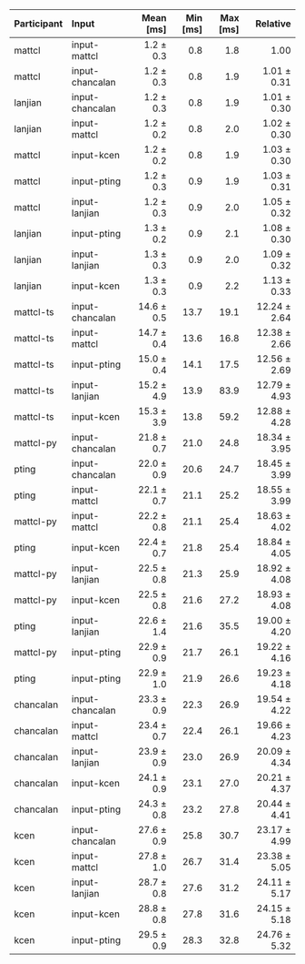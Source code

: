 | Participant | Input | Mean [ms] | Min [ms] | Max [ms] | Relative |
|:---|:---|---:|---:|---:|---:|
| mattcl | input-mattcl | 1.2 ± 0.3 | 0.8 | 1.8 | 1.00 |
| mattcl | input-chancalan | 1.2 ± 0.3 | 0.8 | 1.9 | 1.01 ± 0.31 |
| lanjian | input-chancalan | 1.2 ± 0.3 | 0.8 | 1.9 | 1.01 ± 0.30 |
| lanjian | input-mattcl | 1.2 ± 0.2 | 0.8 | 2.0 | 1.02 ± 0.30 |
| mattcl | input-kcen | 1.2 ± 0.2 | 0.8 | 1.9 | 1.03 ± 0.30 |
| mattcl | input-pting | 1.2 ± 0.3 | 0.9 | 1.9 | 1.03 ± 0.31 |
| mattcl | input-lanjian | 1.2 ± 0.3 | 0.9 | 2.0 | 1.05 ± 0.32 |
| lanjian | input-pting | 1.3 ± 0.2 | 0.9 | 2.1 | 1.08 ± 0.30 |
| lanjian | input-lanjian | 1.3 ± 0.3 | 0.9 | 2.0 | 1.09 ± 0.32 |
| lanjian | input-kcen | 1.3 ± 0.3 | 0.9 | 2.2 | 1.13 ± 0.33 |
| mattcl-ts | input-chancalan | 14.6 ± 0.5 | 13.7 | 19.1 | 12.24 ± 2.64 |
| mattcl-ts | input-mattcl | 14.7 ± 0.4 | 13.6 | 16.8 | 12.38 ± 2.66 |
| mattcl-ts | input-pting | 15.0 ± 0.4 | 14.1 | 17.5 | 12.56 ± 2.69 |
| mattcl-ts | input-lanjian | 15.2 ± 4.9 | 13.9 | 83.9 | 12.79 ± 4.93 |
| mattcl-ts | input-kcen | 15.3 ± 3.9 | 13.8 | 59.2 | 12.88 ± 4.28 |
| mattcl-py | input-chancalan | 21.8 ± 0.7 | 21.0 | 24.8 | 18.34 ± 3.95 |
| pting | input-chancalan | 22.0 ± 0.9 | 20.6 | 24.7 | 18.45 ± 3.99 |
| pting | input-mattcl | 22.1 ± 0.7 | 21.1 | 25.2 | 18.55 ± 3.99 |
| mattcl-py | input-mattcl | 22.2 ± 0.8 | 21.1 | 25.4 | 18.63 ± 4.02 |
| pting | input-kcen | 22.4 ± 0.7 | 21.8 | 25.4 | 18.84 ± 4.05 |
| mattcl-py | input-lanjian | 22.5 ± 0.8 | 21.3 | 25.9 | 18.92 ± 4.08 |
| mattcl-py | input-kcen | 22.5 ± 0.8 | 21.6 | 27.2 | 18.93 ± 4.08 |
| pting | input-lanjian | 22.6 ± 1.4 | 21.6 | 35.5 | 19.00 ± 4.20 |
| mattcl-py | input-pting | 22.9 ± 0.9 | 21.7 | 26.1 | 19.22 ± 4.16 |
| pting | input-pting | 22.9 ± 1.0 | 21.9 | 26.6 | 19.23 ± 4.18 |
| chancalan | input-chancalan | 23.3 ± 0.9 | 22.3 | 26.9 | 19.54 ± 4.22 |
| chancalan | input-mattcl | 23.4 ± 0.7 | 22.4 | 26.1 | 19.66 ± 4.23 |
| chancalan | input-lanjian | 23.9 ± 0.9 | 23.0 | 26.9 | 20.09 ± 4.34 |
| chancalan | input-kcen | 24.1 ± 0.9 | 23.1 | 27.0 | 20.21 ± 4.37 |
| chancalan | input-pting | 24.3 ± 0.8 | 23.2 | 27.8 | 20.44 ± 4.41 |
| kcen | input-chancalan | 27.6 ± 0.9 | 25.8 | 30.7 | 23.17 ± 4.99 |
| kcen | input-mattcl | 27.8 ± 1.0 | 26.7 | 31.4 | 23.38 ± 5.05 |
| kcen | input-lanjian | 28.7 ± 0.8 | 27.6 | 31.2 | 24.11 ± 5.17 |
| kcen | input-kcen | 28.8 ± 0.8 | 27.8 | 31.6 | 24.15 ± 5.18 |
| kcen | input-pting | 29.5 ± 0.9 | 28.3 | 32.8 | 24.76 ± 5.32 |
